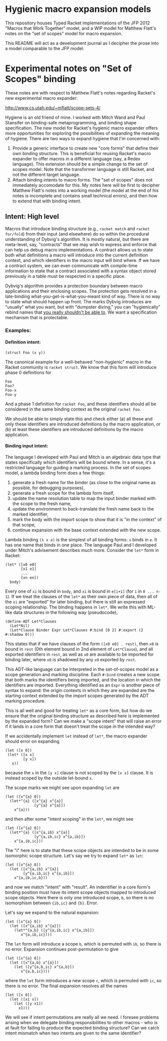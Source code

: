 # Hygienic macro expansion models

This repository houses Typed Racket implementations of the JFP 2012 "Macros that Work Together" model, and a WIP model for Matthew Flatt's notes on the "set of scopes" model for macro expansion.

This README will act as a development journal as I decipher the prose into a model comparable to the JFP model.

# Experimental notes on "Set of Scopes" binding

These notes are with respect to Matthew Flatt's notes regarding Racket's new experimental macro expander:

  http://www.cs.utah.edu/~mflatt/scope-sets-4/

Hygiene is an old friend of mine. I worked with Mitch Wand and Paul Stansifer on binding-safe metaprogramming, and binding shape specification. The new model for Racket's hygienic macro expander offers more opportunities for exploring the possibilities of expanding the meaning of hygiene. There are two ways to expand hygiene that I'm concerned with:

  1. Provide a generic interface to create new "core forms" that define their own binding structure. This is beneficial for reusing Racket's macro expander to offer macros in a different language (say, a Redex language). This extension should be a simple change to the set of scopes model. Note that the transformer language is still Racket, and not the different target language.
  2. Attach binding intents to macro forms. The "set of scopes" does not immediately accomodate for this. My notes here will be first to decipher Matthew Flatt's notes into a working model (the model at the end of his notes is incomplete and contains small technical errors), and then how to extend that with binding intent.

## Intent: High level

Macros that introduce binding structure (e.g., ```racket match``` and ```racket for/fold```) from their input (and elsewhere) do so within the procedural understanding of Dybvig's algorithm. It is mostly natural, but there are meta-level, say, "contracts" that we may wish to express and enforce that can help us debug macro implementations. A contract allows us to state both what definitions a macro will introduce into the current definition context, and which identifiers in the macro input will bind where. If we have a contract system, we can even communicate with compile-time information to state that a contract associated with a syntax object stored previously in a table must be respected in a specific place.

Dybvig's algorithm provides a protection boundary between macro applications and their enclosing scopes. The protection gets resolved in a late-binding what-you-get-is-what-you-meant kind of way. There is no way to state what should happen up front. The marks Dybvig introduces are "usually" what you want, but with "dumpster diving," you can "hygienically" rebind names that [you really shouldn't be able to](http://okmij.org/ftp/Scheme/macros.html#dirty-macros). We want a specification mechanism that is protectable.

### Examples:

#### Definition intent:
```racket
(struct Foo (x y))
```
The canonical example for a well-behaved "non-hygienic" macro in the Racket community is ```racket struct```. We know that this form will introduce phase 0 definitions for

```racket
Foo
Foo?
Foo-x
Foo-y
```
And a phase 1 definition for ```racket Foo```, and these identifiers should all be considered in the same binding context as the original ```racket Foo```.

We should be able to simply state this and check either
   (a) all these and only these identifiers are introduced definitions by the macro application, or
   (b) at least these identifiers are introduced definitions by the macro application.

#### Binding input intent:

The language I developed with Paul and Mitch is an algebraic data type that states specifically which identifiers will be bound where. In a sense, it's a restricted language for guiding a marking process.
In the set of scopes model, a lambda binding form does a few things:

  1. generate a fresh name for the binder (as close to the original name as possible, for debugging purposes),
  2. generate a fresh scope for the lambda form itself,
  3. update the name resolution table to map the input binder marked with the scope to the fresh name,
  4. update the environment to back-translate the fresh name back to the marked identifier,
  5. mark the body with the import scope to show that it is "in the context" of that scope,
  6. continue expansion with the base context extended with the new scope.

Lambda binding `(λ x e)` is the simplest of all binding forms: `x` binds in `e`. It has one name that binds in one place. The language Paul and I developed under Mitch's advisement describes much more. Consider the `let*` form in Racket:

```racket
(let* ([x0 e0]
       [x1 e1]
       ...
       [xn en])
  body)
```
Every one of `xi` is bound in `body`, and `xi` is bound in `e[i+1]` (for `i` in `0 ... n-1`).
If we treat the clauses of the `let*` as their own piece of data, then all of the `xi` are "exported" for later binding, but there is still an expressed scoping relationship. The binding happens in `let*`.
We write this with ML-like data structures in the following way (pseudocode),
```racket
(define-ADT Let*Clauses
  (Let*Nil)
  (Let*Clause Binder Expr Let*Clauses #:bind [0 2] #:export (2 #:shadow 0)))
```
This states that if we have clauses of the form `([x0 e0] . rest)`, then `x0` is bound in `rest` (0th element bound in 2nd element of `Let*Clause`), and all exported identifiers in `rest`, as well as `x0` are available to be imported for binding later, where `x0` is shadowed by any `x0` exported by `rest`.

This ADT-like language can be interpreted in the set-of-scopes model as a scope generation and marking discipline. Each `#:bind` creates a new scope that both marks the identifiers being imported, and the location in which the identifiers are imported. Everything identified as an `Expr` is another piece of syntax to expand: the origin contexts in which they are expanded are the starting context extended by the import scopes generated by the ADT marking procedure.

This is all well and good for treating `let*` as a core form, but how do we ensure that the original binding structure as described here is implemented by the expanded form? Can we make a "scope intent" that will raise an error if it lands in a core form that doesn't treat the scope in the intended way?

If we accidentally implement `let` instead of `let*`, the macro expander should error on expanding
```racket
(let ([x 0])
 (let* ([x x]
        [y x])
   x))
```
because the `x` in the `[y x]` clause is not scoped by the `[x x]` clause. It is instead scoped by the outside let-bound `x`.

The scope marks we might see upon expanding `let` are
```racket
(let ([x^{a} 0])
  (let*^{a} ([x^{a} x^{a}]
             [y^{a} x^{a}])
    x^{a}))
```
and then after some "intent scoping" in the `let*`, we might see
```racket
(let ([x^{a} 0])
  (let*^{a} ([x^{a,ib} x^{a}]
             [y^{a,ib,ic} x^{a,ib}])
    x^{a,ib,ic}))
```
The "i" here is to state that these scope objects are intended to be in some isomorphic scope structure. Let's say we try to expand `let*` as `let`:
```racket
(let ([x^{a} 0])
  (let ([x^{a,ib} x^{a}]
        [y^{a,ib,ic} x^{a,ib}])
    x^{a,ib,ic,b}))
```
and now we match "intent" with "result". An indentifier in a core form's binding position must have its intent scope objects mapped to introduced scope objects. Here there is only one introduced scope, `b`, so there is no isomorphism between `{ib,ic}` and `{b}`. Error.

Let's say we expand to the natural expansion:
```racket
(let ([x^{a} 0])
  (let ([x^{a,ib} x^{a}])
    (let*^{a,b} ([y^{a,ib,ic} x^{a,ib}])
       x^{a,ib,ic})))
```
The `let` form will introduce a scope `b`, which is permuted with `ib`, so there is no error.
Expansion continues post-permutation to give
```racket
(let ([x^{a} 0])
  (let ([x^{a,b} x^{a}])
    (let ([y^{a,b,ic} x^{a,b}])
       x^{a,b,ic})))
```
where the `let` form introduces a new scope `c`, which is permuted with `ic`, so there is no error.
The final expansion resolves all the names
```racket
(let ([x 0])
  (let ([x1 x])
    (let ([y x1])
      x1)))
```

We will see if intent permutations are really all we need. I foresee problems arising when we delegate binding responsibilities to other macros - who is at fault for failing to produce the expected binding structure? Can we catch intent mismatch when two intents are given to the same identifier?
